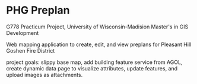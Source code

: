 # PHG Preplan
G778 Practicum Project, University of Wisconsin-Madision Master's in GIS Development

Web mapping application to create, edit, and view preplans for Pleasant Hill Goshen Fire District 

project goals:
slippy base map,
add building feature service from AGOL,
create dynamic data page to visualize attributes,
update features, 
and upload images as attachments.
